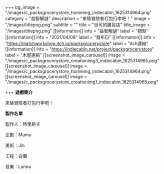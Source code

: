 +++
bg_image = "/images/c_packsgrocerystore_homeimg_indiecabin_1625314964.png"
category = "益智解謎"
description = "來替冒險者打包行李吧！"
image = "/images/titlepng.png"
subtitle = ""
title = "派可的雜貨店"
title_image = "/images/titlepng.png"
[[information]]
info = "益智解謎"
label = "類型"
[[information]]
info = "2021/04/08"
label = "發布日"
[[information]]
info = "https://matchworkshop.itch.io/packsgrocerystore"
label = "itch連結"
[[information]]
info = "https://indiecabin.net/project/packsgrocerystore"
label = "木屋連結"
[[screenshot_image_carousel]]
image = "/images/c_packsgrocerystore_creationimg3_indiecabin_1625314965.png"
[[screenshot_image_carousel]]
image = "/images/c_packsgrocerystore_homeimg_indiecabin_1625314964.png"
[[screenshot_image_carousel]]
image = "/images/c_packsgrocerystore_creationimg1_indiecabin_1625314965.png"

+++
**遊戲簡介**

來替冒險者打包行李吧！

**製作名單**

製作人：特里斯卡

企劃：Mumu

美術：Jin

工程：白蘭

音樂：Lanna